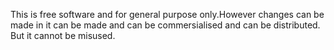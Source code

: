 This is free software  and for general purpose only.However changes can be made in it can be made and can be commersialised and can be distributed.
But it cannot be misused.
